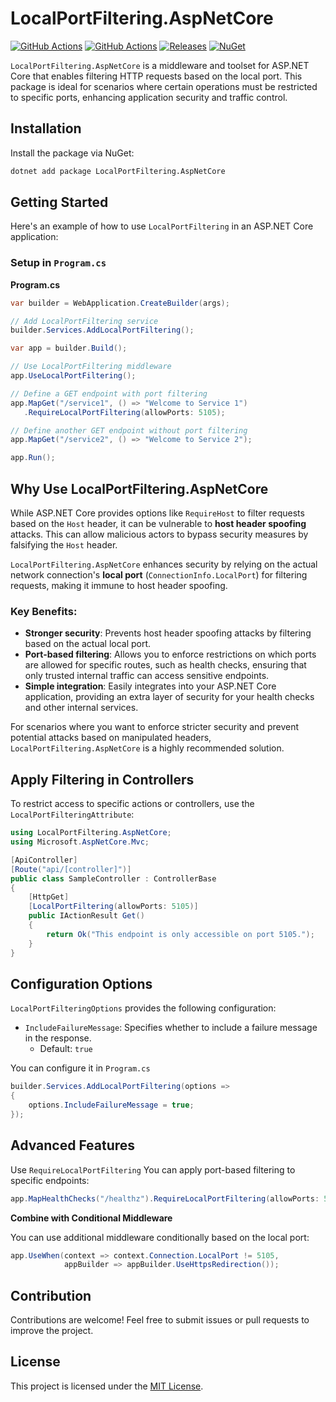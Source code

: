 # LocalPortFiltering.AspNetCore

[![GitHub Actions](https://github.com/willysoft/LocalPortFiltering.AspNetCore/workflows/build-debug/badge.svg)](https://github.com/willysoft/LocalPortFiltering.AspNetCore/actions) [![GitHub Actions](https://github.com/willysoft/LocalPortFiltering.AspNetCore/workflows/build-release/badge.svg)](https://github.com/willysoft/LocalPortFiltering.AspNetCore/actions) [![Releases](https://img.shields.io/github/v/release/willysoft/LocalPortFiltering.AspNetCore.svg)](https://github.com/willysoft/LocalPortFiltering.AspNetCore/releases) [![NuGet](https://img.shields.io/nuget/vpre/LocalPortFiltering.AspNetCore.svg)](https://www.nuget.org/packages/LocalPortFiltering.AspNetCore/)

`LocalPortFiltering.AspNetCore` is a middleware and toolset for ASP.NET Core that enables filtering HTTP requests based on the local port. This package is ideal for scenarios where certain operations must be restricted to specific ports, enhancing application security and traffic control.

## Installation

Install the package via NuGet:

```bash
dotnet add package LocalPortFiltering.AspNetCore
```

## Getting Started

Here's an example of how to use `LocalPortFiltering` in an ASP.NET Core application:

### Setup in `Program.cs`

**Program.cs**

```csharp
var builder = WebApplication.CreateBuilder(args);

// Add LocalPortFiltering service
builder.Services.AddLocalPortFiltering();

var app = builder.Build();

// Use LocalPortFiltering middleware
app.UseLocalPortFiltering();

// Define a GET endpoint with port filtering
app.MapGet("/service1", () => "Welcome to Service 1")
   .RequireLocalPortFiltering(allowPorts: 5105);

// Define another GET endpoint without port filtering
app.MapGet("/service2", () => "Welcome to Service 2");

app.Run();
```

## Why Use LocalPortFiltering.AspNetCore

While ASP.NET Core provides options like `RequireHost` to filter requests based on the `Host` header, it can be vulnerable to **host header spoofing** attacks. This can allow malicious actors to bypass security measures by falsifying the `Host` header.

`LocalPortFiltering.AspNetCore` enhances security by relying on the actual network connection's **local port** (`ConnectionInfo.LocalPort`) for filtering requests, making it immune to host header spoofing.

### Key Benefits:
- **Stronger security**: Prevents host header spoofing attacks by filtering based on the actual local port.
- **Port-based filtering**: Allows you to enforce restrictions on which ports are allowed for specific routes, such as health checks, ensuring that only trusted internal traffic can access sensitive endpoints.
- **Simple integration**: Easily integrates into your ASP.NET Core application, providing an extra layer of security for your health checks and other internal services.

For scenarios where you want to enforce stricter security and prevent potential attacks based on manipulated headers, `LocalPortFiltering.AspNetCore` is a highly recommended solution.

## Apply Filtering in Controllers

To restrict access to specific actions or controllers, use the `LocalPortFilteringAttribute`:

```csharp
using LocalPortFiltering.AspNetCore;
using Microsoft.AspNetCore.Mvc;

[ApiController]
[Route("api/[controller]")]
public class SampleController : ControllerBase
{
    [HttpGet]
    [LocalPortFiltering(allowPorts: 5105)]
    public IActionResult Get()
    {
        return Ok("This endpoint is only accessible on port 5105.");
    }
}
```

## Configuration Options

`LocalPortFilteringOptions` provides the following configuration:

- `IncludeFailureMessage`: Specifies whether to include a failure message in the response.
  - Default: `true`

You can configure it in `Program.cs`

```csharp
builder.Services.AddLocalPortFiltering(options =>
{
    options.IncludeFailureMessage = true;
});
```

## Advanced Features

Use `RequireLocalPortFiltering`
You can apply port-based filtering to specific endpoints:

```csharp
app.MapHealthChecks("/healthz").RequireLocalPortFiltering(allowPorts: 5105);
```

**Combine with Conditional Middleware**

You can use additional middleware conditionally based on the local port:

```csharp
app.UseWhen(context => context.Connection.LocalPort != 5105,
            appBuilder => appBuilder.UseHttpsRedirection());
```

## Contribution

Contributions are welcome! Feel free to submit issues or pull requests to improve the project.

## License

This project is licensed under the [MIT License](./LICENSE).
